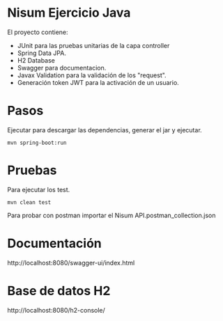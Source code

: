 # Nisum Ejercicio Java

El proyecto contiene:

- JUnit para las pruebas unitarias de la capa controller
- Spring Data JPA.
- H2 Database
- Swagger para documentacion.
- Javax Validation para la validación de los "request".
- Generación token JWT para la activación de un usuario.

# Pasos

Ejecutar para descargar las dependencias, generar el jar y ejecutar.

`mvn spring-boot:run`


# Pruebas

Para ejecutar los test. 

`mvn clean test`

Para probar con postman importar el Nisum API.postman_collection.json

# Documentación 

http://localhost:8080/swagger-ui/index.html


# Base de datos H2

http://localhost:8080/h2-console/

